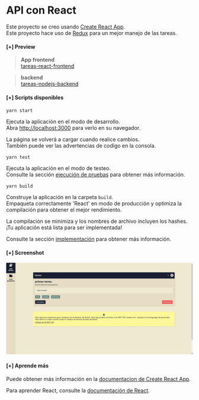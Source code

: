 # **API con React**

Este proyecto se creo usando [Create React App](https://github.com/facebook/create-react-app).\
Este proyecto hace uso de [Redux](https://redux.js.org/) para un mejor manejo de las tareas.

#### **[+] Preview**
>**App frontend**\
[tareas-react-frontend](https://tareas-react-frontend.vercel.app/)

>**backend**\
[tareas-nodejs-backend](https://tareas-nodejs-backend.herokuapp.com/)

#### **[+] Scripts disponibles**
```shell
yarn start
```

Ejecuta la aplicación en el modo de desarrollo.\
Abra [http://localhost:3000](http://localhost:3000) para verlo en su navegador.

La página se volverá a cargar cuando realice cambios.\
También puede ver las advertencias de codigo en la consola.

```shell
yarn test
```

Ejecuta la aplicación en el modo de testeo.\
Consulte la sección [ejecución de pruebas](https://facebook.github.io/create-react-app/docs/running-tests) para obtener más información.

```shell
yarn build
```

Construye la aplicación en la carpeta `build`.\
Empaqueta correctamente 'React' en modo de producción y optimiza la compilación para obtener el mejor rendimiento.

La compilación se minimiza y los nombres de archivo incluyen los hashes.\
¡Tu aplicación está lista para ser implementada!

Consulte la sección [implementación](https://facebook.github.io/create-react-app/docs/deployment) para obtener más información.

#### **[+] Screenshot**
![app-tareas](./screenshots/app-tareas.png "app-tareas")

#### **[+] Aprende más**
Puede obtener más información en la [documentacion de Create React App](https://facebook.github.io/create-react-app/docs/getting-started).

Para aprender React, consulte la [documentación de React](https://reactjs.org/).
